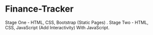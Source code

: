# Finance-Tracker
Stage One - HTML, CSS, Bootstrap (Static Pages) .  Stage Two - HTML, CSS, JavaScript (Add Interactivity) With JavaScript.
